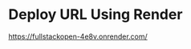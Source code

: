# Deploy URL Using Render
https://fullstackopen-4e8v.onrender.com/

[//]: # (This project was bootstrapped with [Create React App]&#40;https://github.com/facebook/create-react-app&#41;.)

[//]: # (### `npm run eject`)

[//]: # (**Note: this is a one-way operation. Once you `eject`, you can't go back!**)

[//]: # (## Learn More)

[//]: # (### Code Splitting)

